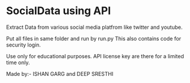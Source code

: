 # SocialData using API

Extract Data from various social media platfrom like twitter and youtube.


Put all files in same folder and run by run.py
This also contains code for security login.

Use only for educational purposes.
API license key are there for a limited time only.


Made by:-
    ISHAN GARG and
    DEEP SRESTHI
    
    
    
 
